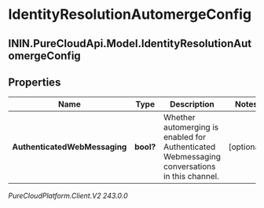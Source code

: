 # IdentityResolutionAutomergeConfig

## ININ.PureCloudApi.Model.IdentityResolutionAutomergeConfig

## Properties

|Name | Type | Description | Notes|
|------------ | ------------- | ------------- | -------------|
| **AuthenticatedWebMessaging** | **bool?** | Whether automerging is enabled for Authenticated Webmessaging conversations in this channel. | [optional] |



_PureCloudPlatform.Client.V2 243.0.0_
